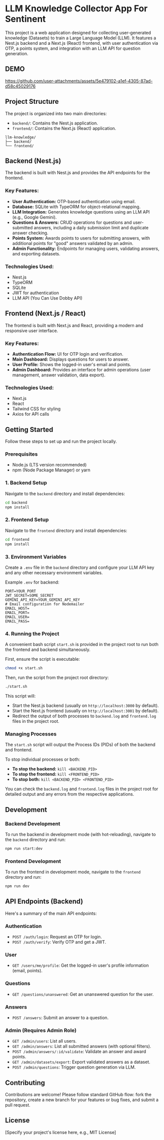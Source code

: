 # LLM Knowledge Collector App For Sentinent

This project is a web application designed for collecting user-generated knowledge (Datasets) to train a Large Language Model (LLM). It features a Nest.js backend and a Next.js (React) frontend, with user authentication via OTP, a points system, and integration with an LLM API for question generation.

## DEMO
https://github.com/user-attachments/assets/5e479102-a1ef-4305-87ad-d58c45029176

## Project Structure

The project is organized into two main directories:

- `backend/`: Contains the Nest.js application.
- `frontend/`: Contains the Next.js (React) application.

```
llm-knowledge/
├── backend/
└── frontend/
```

## Backend (Nest.js)

The backend is built with Nest.js and provides the API endpoints for the frontend.

### Key Features:

- **User Authentication:** OTP-based authentication using email.
- **Database:** SQLite with TypeORM for object-relational mapping.
- **LLM Integration:** Generates knowledge questions using an LLM API (e.g., Google Gemini).
- **Questions & Answers:** CRUD operations for questions and user-submitted answers, including a daily submission limit and duplicate answer checking.
- **Points System:** Awards points to users for submitting answers, with additional points for "good" answers validated by an admin.
- **Admin Functionality:** Endpoints for managing users, validating answers, and exporting datasets.

### Technologies Used:

- Nest.js
- TypeORM
- SQLite
- JWT for authentication
- LLM API (You Can Use Dobby API)

## Frontend (Next.js / React)

The frontend is built with Next.js and React, providing a modern and responsive user interface.

### Key Features:

- **Authentication Flow:** UI for OTP login and verification.
- **Main Dashboard:** Displays questions for users to answer.
- **User Profile:** Shows the logged-in user's email and points.
- **Admin Dashboard:** Provides an interface for admin operations (user management, answer validation, data export).

### Technologies Used:

- Next.js
- React
- Tailwind CSS for styling
- Axios for API calls

## Getting Started

Follow these steps to set up and run the project locally.

### Prerequisites

- Node.js (LTS version recommended)
- npm (Node Package Manager) or yarn

### 1. Backend Setup

Navigate to the `backend` directory and install dependencies:

```bash
cd backend
npm install
```

### 2. Frontend Setup

Navigate to the `frontend` directory and install dependencies:

```bash
cd frontend
npm install
```

### 3. Environment Variables

Create a `.env` file in the `backend` directory and configure your LLM API key and any other necessary environment variables.

Example `.env` for backend:

```
PORT=YOUR_PORT
JWT_SECRET=SOME_SECRET
GEMINI_API_KEY=YOUR_GEMINI_API_KEY
# Email configuration for Nodemailer
EMAIL_HOST=
EMAIL_PORT=
EMAIL_USER=
EMAIL_PASS=

```

### 4. Running the Project

A convenient bash script `start.sh` is provided in the project root to run both the frontend and backend simultaneously.

First, ensure the script is executable:

```bash
chmod +x start.sh
```

Then, run the script from the project root directory:

```bash
./start.sh
```

This script will:
- Start the Nest.js backend (usually on `http://localhost:3000` by default).
- Start the Next.js frontend (usually on `http://localhost:3001` by default).
- Redirect the output of both processes to `backend.log` and `frontend.log` files in the project root.

### Managing Processes

The `start.sh` script will output the Process IDs (PIDs) of both the backend and frontend.

To stop individual processes or both:

- **To stop the backend:** `kill <BACKEND_PID>`
- **To stop the frontend:** `kill <FRONTEND_PID>`
- **To stop both:** `kill <BACKEND_PID> <FRONTEND_PID>`

You can check the `backend.log` and `frontend.log` files in the project root for detailed output and any errors from the respective applications.

## Development

### Backend Development

To run the backend in development mode (with hot-reloading), navigate to the `backend` directory and run:

```bash
npm run start:dev
```

### Frontend Development

To run the frontend in development mode, navigate to the `frontend` directory and run:

```bash
npm run dev
```

## API Endpoints (Backend)

Here's a summary of the main API endpoints:

### Authentication
- `POST /auth/login`: Request an OTP for login.
- `POST /auth/verify`: Verify OTP and get a JWT.

### User
- `GET /users/me/profile`: Get the logged-in user's profile information (email, points).

### Questions
- `GET /questions/unanswered`: Get an unanswered question for the user.

### Answers
- `POST /answers`: Submit an answer to a question.

### Admin (Requires Admin Role)
- `GET /admin/users`: List all users.
- `GET /admin/answers`: List all submitted answers (with optional filters).
- `POST /admin/answers/:id/validate`: Validate an answer and award points.
- `GET /admin/datasets/export`: Export validated answers as a dataset.
- `POST /admin/questions`: Trigger question generation via LLM.

## Contributing

Contributions are welcome! Please follow standard GitHub flow: fork the repository, create a new branch for your features or bug fixes, and submit a pull request.

## License

[Specify your project's license here, e.g., MIT License]
